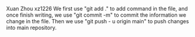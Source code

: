 Xuan Zhou xz1226
We first use "git add ." to add command in the file, and once finish writing, we use "git commit -m" to commit the information we change in the file. Then we use "git push - u origin main" to push changes into main repository.
